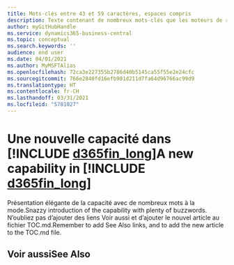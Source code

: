 ```yaml
---
title: Mots-clés entre 43 et 59 caractères, espaces compris
description: Texte contenant de nombreux mots-clés que les moteurs de recherche doivent trouver.
author: myGitHubHandle
ms.service: dynamics365-business-central
ms.topic: conceptual
ms.search.keywords: ''
audience: end user
ms.date: 04/01/2021
ms.author: MyMSFTAlias
ms.openlocfilehash: 72ca3e227355b2786d40b5145ca55f55e2e24cfc
ms.sourcegitcommit: 766e2840fd16efb901d211d7fa64d96766ac99d9
ms.translationtype: HT
ms.contentlocale: fr-CH
ms.lasthandoff: 03/31/2021
ms.locfileid: "5781027"
---
```

# <a name="a-new-capability-in-d365fin_long"></a><span data-ttu-id="a9d43-103">Une nouvelle capacité dans [!INCLUDE [d365fin_long](includes/d365fin_long_md.md)]</span><span class="sxs-lookup"><span data-stu-id="a9d43-103">A new capability in [!INCLUDE [d365fin_long](includes/d365fin_long_md.md)]</span></span>

<span data-ttu-id="a9d43-104">Présentation élégante de la capacité avec de nombreux mots à la mode.</span><span class="sxs-lookup"><span data-stu-id="a9d43-104">Snazzy introduction of the capability with plenty of buzzwords.</span></span> <span data-ttu-id="a9d43-105">N’oubliez pas d’ajouter des liens Voir aussi et d’ajouter le nouvel article au fichier TOC.md.</span><span class="sxs-lookup"><span data-stu-id="a9d43-105">Remember to add See Also links, and to add the new article to the TOC.md file.</span></span>  

## <a name="see-also"></a><span data-ttu-id="a9d43-106">Voir aussi</span><span class="sxs-lookup"><span data-stu-id="a9d43-106">See Also</span></span>
